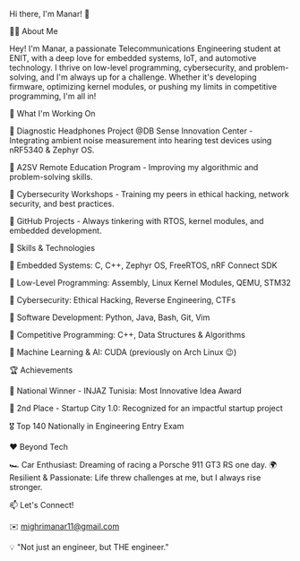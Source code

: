 Hi there, I'm Manar! 🚀

👩‍💻 About Me

Hey! I'm Manar, a passionate Telecommunications Engineering student at ENIT, with a deep love for embedded systems, IoT, and automotive technology. 
I thrive on low-level programming, cybersecurity, and problem-solving, and I'm always up for a challenge. 
Whether it's developing firmware, optimizing kernel modules, or pushing my limits in competitive programming, I'm all in!



🌱 What I'm Working On

🔹 Diagnostic Headphones Project @DB Sense Innovation Center - Integrating ambient noise measurement into hearing test devices using nRF5340 & Zephyr OS.

🔹 A2SV Remote Education Program - Improving my algorithmic and problem-solving skills.

🔹 Cybersecurity Workshops - Training my peers in ethical hacking, network security, and best practices.

🔹 GitHub Projects - Always tinkering with RTOS, kernel modules, and embedded development.




🚀 Skills & Technologies

🔸 Embedded Systems: C, C++, Zephyr OS, FreeRTOS, nRF Connect SDK

🔸 Low-Level Programming: Assembly, Linux Kernel Modules, QEMU, STM32

🔸 Cybersecurity: Ethical Hacking, Reverse Engineering, CTFs

🔸 Software Development: Python, Java, Bash, Git, Vim

🔸 Competitive Programming: C++, Data Structures & Algorithms

🔸 Machine Learning & AI: CUDA (previously on Arch Linux 😉)




🏆 Achievements

🏅 National Winner - INJAZ Tunisia: Most Innovative Idea Award

🥈 2nd Place - Startup City 1.0: Recognized for an impactful startup project

🎖 Top 140 Nationally in Engineering Entry Exam




❤️ Beyond Tech

🏎 Car Enthusiast: Dreaming of racing a Porsche 911 GT3 RS one day.
🌍 Resilient & Passionate: Life threw challenges at me, but I always rise stronger.



📫 Let's Connect!

✉️ mighrimanar11@gmail.com

💡 "Not just an engineer, but THE engineer."

